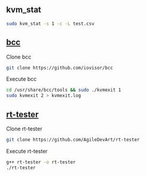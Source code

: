 ## kvm_stat
```bash
sudo kvm_stat -s 1 -c -L test.csv
```

## [bcc](https://github.com/iovisor/bcc.git)
Clone bcc
```bash
git clone https://github.com/iovisor/bcc
```
Execute bcc
```bash
cd /usr/share/bcc/tools && sudo ./kvmexit 1
sudo kvmexit 2 > kvmexit.log
```

## [rt-tester](https://github.com/AgileDevArt/rt-tester)
Clone rt-tester
```bash
git clone https://github.com/AgileDevArt/rt-tester
```
Execute rt-tester
```bash
g++ rt-tester -o rt-tester 
./rt-tester
```